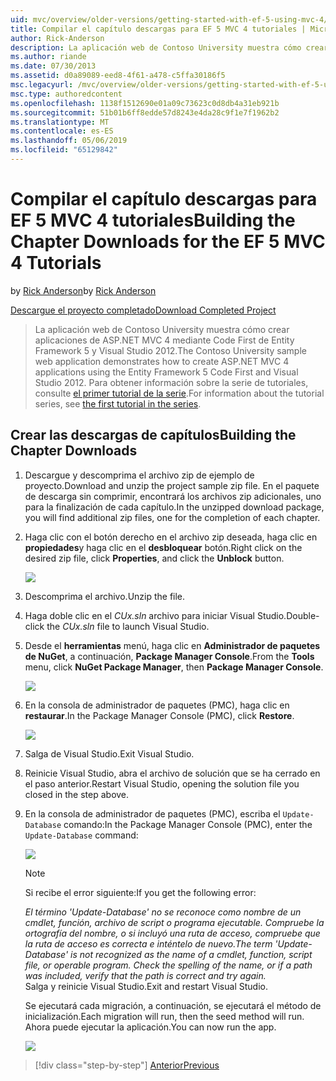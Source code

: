 ```yaml
---
uid: mvc/overview/older-versions/getting-started-with-ef-5-using-mvc-4/building-the-ef5-mvc4-chapter-downloads
title: Compilar el capítulo descargas para EF 5 MVC 4 tutoriales | Microsoft Docs
author: Rick-Anderson
description: La aplicación web de Contoso University muestra cómo crear aplicaciones de ASP.NET MVC 4 mediante Code First de Entity Framework 5 y Visual Studio...
ms.author: riande
ms.date: 07/30/2013
ms.assetid: d0a89089-eed8-4f61-a478-c5ffa30186f5
msc.legacyurl: /mvc/overview/older-versions/getting-started-with-ef-5-using-mvc-4/building-the-ef5-mvc4-chapter-downloads
msc.type: authoredcontent
ms.openlocfilehash: 1138f1512690e01a09c73623c0d8db4a31eb921b
ms.sourcegitcommit: 51b01b6ff8edde57d8243e4da28c9f1e7f1962b2
ms.translationtype: MT
ms.contentlocale: es-ES
ms.lasthandoff: 05/06/2019
ms.locfileid: "65129842"
---
```

# <a name="building-the-chapter-downloads-for-the-ef-5-mvc-4-tutorials"></a><span data-ttu-id="e6d81-103">Compilar el capítulo descargas para EF 5 MVC 4 tutoriales</span><span class="sxs-lookup"><span data-stu-id="e6d81-103">Building the Chapter Downloads for the EF 5 MVC 4 Tutorials</span></span>

<span data-ttu-id="e6d81-104">by [Rick Anderson]((https://twitter.com/RickAndMSFT))</span><span class="sxs-lookup"><span data-stu-id="e6d81-104">by [Rick Anderson]((https://twitter.com/RickAndMSFT))</span></span>

[<span data-ttu-id="e6d81-105">Descargue el proyecto completado</span><span class="sxs-lookup"><span data-stu-id="e6d81-105">Download Completed Project</span></span>](http://code.msdn.microsoft.com/Getting-Started-with-dd0e2ed8)

> <span data-ttu-id="e6d81-106">La aplicación web de Contoso University muestra cómo crear aplicaciones de ASP.NET MVC 4 mediante Code First de Entity Framework 5 y Visual Studio 2012.</span><span class="sxs-lookup"><span data-stu-id="e6d81-106">The Contoso University sample web application demonstrates how to create ASP.NET MVC 4 applications using the Entity Framework 5 Code First and Visual Studio 2012.</span></span> <span data-ttu-id="e6d81-107">Para obtener información sobre la serie de tutoriales, consulte [el primer tutorial de la serie](creating-an-entity-framework-data-model-for-an-asp-net-mvc-application.md).</span><span class="sxs-lookup"><span data-stu-id="e6d81-107">For information about the tutorial series, see [the first tutorial in the series](creating-an-entity-framework-data-model-for-an-asp-net-mvc-application.md).</span></span>

## <a name="building-the-chapter-downloads"></a><span data-ttu-id="e6d81-108">Crear las descargas de capítulos</span><span class="sxs-lookup"><span data-stu-id="e6d81-108">Building the Chapter Downloads</span></span>

1. <span data-ttu-id="e6d81-109">Descargue y descomprima el archivo zip de ejemplo de proyecto.</span><span class="sxs-lookup"><span data-stu-id="e6d81-109">Download and unzip the  project sample zip file.</span></span> <span data-ttu-id="e6d81-110">En el paquete de descarga sin comprimir, encontrará los archivos zip adicionales, uno para la finalización de cada capítulo.</span><span class="sxs-lookup"><span data-stu-id="e6d81-110">In the unzipped download package, you will find additional zip files, one for the completion of each chapter.</span></span>
2. <span data-ttu-id="e6d81-111">Haga clic con el botón derecho en el archivo zip deseada, haga clic en **propiedades**y haga clic en el **desbloquear** botón.</span><span class="sxs-lookup"><span data-stu-id="e6d81-111">Right click on the desired zip file, click **Properties**, and click the **Unblock** button.</span></span>  
  
    ![](building-the-ef5-mvc4-chapter-downloads/_static/image1.png)
3. <span data-ttu-id="e6d81-112">Descomprima el archivo.</span><span class="sxs-lookup"><span data-stu-id="e6d81-112">Unzip the file.</span></span>
4. <span data-ttu-id="e6d81-113">Haga doble clic en el *CUx.sln* archivo para iniciar Visual Studio.</span><span class="sxs-lookup"><span data-stu-id="e6d81-113">Double-click the *CUx.sln* file to launch Visual Studio.</span></span>
5. <span data-ttu-id="e6d81-114">Desde el **herramientas** menú, haga clic en **Administrador de paquetes de NuGet**, a continuación, **Package Manager Console**.</span><span class="sxs-lookup"><span data-stu-id="e6d81-114">From the **Tools** menu, click **NuGet Package Manager**, then **Package Manager Console**.</span></span>  
  
    ![](building-the-ef5-mvc4-chapter-downloads/_static/image2.png)
6. <span data-ttu-id="e6d81-115">En la consola de administrador de paquetes (PMC), haga clic en **restaurar**.</span><span class="sxs-lookup"><span data-stu-id="e6d81-115">In the Package Manager Console (PMC), click **Restore**.</span></span>  
  
    ![](building-the-ef5-mvc4-chapter-downloads/_static/image3.png)
7. <span data-ttu-id="e6d81-116">Salga de Visual Studio.</span><span class="sxs-lookup"><span data-stu-id="e6d81-116">Exit Visual Studio.</span></span>
8. <span data-ttu-id="e6d81-117">Reinicie Visual Studio, abra el archivo de solución que se ha cerrado en el paso anterior.</span><span class="sxs-lookup"><span data-stu-id="e6d81-117">Restart Visual Studio, opening the solution file you closed in the step above.</span></span>
9. <span data-ttu-id="e6d81-118">En la consola de administrador de paquetes (PMC), escriba el `Update-Database` comando:</span><span class="sxs-lookup"><span data-stu-id="e6d81-118">In the Package Manager Console (PMC), enter the `Update-Database` command:</span></span>  
  
    ![](building-the-ef5-mvc4-chapter-downloads/_static/image4.png)  

    > [!NOTE]
    > <span data-ttu-id="e6d81-119">Si recibe el error siguiente:</span><span class="sxs-lookup"><span data-stu-id="e6d81-119">If you get the following error:</span></span>  
    >   
    >  <span data-ttu-id="e6d81-120">*El término 'Update-Database' no se reconoce como nombre de un cmdlet, función, archivo de script o programa ejecutable. Compruebe la ortografía del nombre, o si incluyó una ruta de acceso, compruebe que la ruta de acceso es correcta e inténtelo de nuevo.*</span><span class="sxs-lookup"><span data-stu-id="e6d81-120">*The term 'Update-Database' is not recognized as the name of a cmdlet, function, script file, or operable program. Check the spelling of the name, or if a path was included, verify that the path is correct and try again.*</span></span>  
    > <span data-ttu-id="e6d81-121">Salga y reinicie Visual Studio.</span><span class="sxs-lookup"><span data-stu-id="e6d81-121">Exit and restart Visual Studio.</span></span>

    <span data-ttu-id="e6d81-122">Se ejecutará cada migración, a continuación, se ejecutará el método de inicialización.</span><span class="sxs-lookup"><span data-stu-id="e6d81-122">Each migration will run, then the seed method will run.</span></span> <span data-ttu-id="e6d81-123">Ahora puede ejecutar la aplicación.</span><span class="sxs-lookup"><span data-stu-id="e6d81-123">You can now run the app.</span></span>

    ![](building-the-ef5-mvc4-chapter-downloads/_static/image5.png)

> [!div class="step-by-step"]
> [<span data-ttu-id="e6d81-124">Anterior</span><span class="sxs-lookup"><span data-stu-id="e6d81-124">Previous</span></span>](advanced-entity-framework-scenarios-for-an-mvc-web-application.md)
